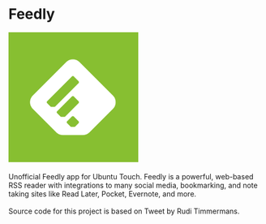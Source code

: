 # Feedly
<img src="screenshots/screenshot1.png" width="256px" alt="Feedly App">
<br>
<br>
Unofficial Feedly app for Ubuntu Touch. Feedly is a powerful, web-based RSS reader with integrations to many social media, bookmarking, and note taking sites like Read Later, Pocket, Evernote, and more. 
<br>
<br>
Source code for this project is based on Tweet by Rudi Timmermans.
